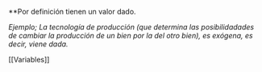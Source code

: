 
**Por definición tienen un valor dado. 

*Ejemplo; La tecnología de producción (que determina las posibilidadades de cambiar la producción de un bien por la del otro bien), es exógena, es decir, viene dada.*

[[Variables]]